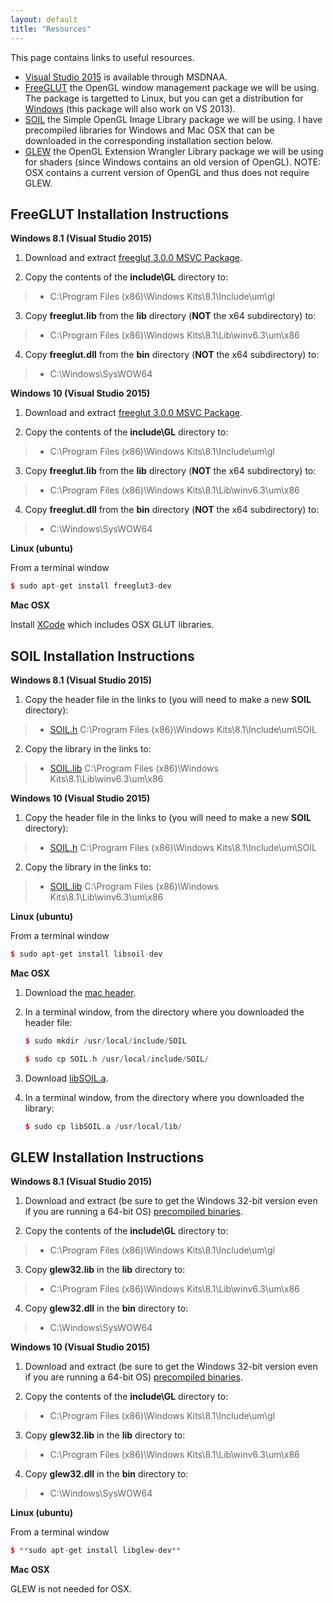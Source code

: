 ```yaml
---
layout: default
title: "Resources"
---
```


This page contains links to useful resources.

-   [Visual Studio 2015](https://e5.onthehub.com/WebStore/ProductsByMajorVersionList.aspx?cmi_cs=1&cmi_mnuMain=bdba23cf-e05e-e011-971f-0030487d8897&ws=c1ca0b0c-0f62-e511-9410-b8ca3a5db7a1&vsro=8) is available through MSDNAA.
-   [FreeGLUT](http://freeglut.sourceforge.net/) the OpenGL window management package we will be using. The package is targetted to Linux, but you can get a distribution for [Windows](http://www.transmissionzero.co.uk/software/freeglut-devel/) (this package will also work on VS 2013).
-   [SOIL](http://www.lonesock.net/soil.html) the Simple OpenGL Image Library package we will be using. I have precompiled libraries for Windows and Mac OSX that can be downloaded in the corresponding installation section below.
-   [GLEW](http://glew.sourceforge.net/) the OpenGL Extension Wrangler Library package we will be using for shaders (since Windows contains an old version of OpenGL). NOTE: OSX contains a current version of OpenGL and thus does not require GLEW.

FreeGLUT Installation Instructions
----------------------------------

**Windows 8.1 (Visual Studio 2015)**

1.  Download and extract [freeglut 3.0.0 MSVC Package](http://www.transmissionzero.co.uk/software/freeglut-devel/).

2.  Copy the contents of the **include\\GL** directory to:
> -   C:\\Program Files (x86)\\Windows Kits\\8.1\\Include\\um\\gl

3.  Copy **freeglut.lib** from the **lib** directory (**NOT** the x64 subdirectory) to:
> -   C:\\Program Files (x86)\\Windows Kits\\8.1\\Lib\\winv6.3\\um\\x86

4.  Copy **freeglut.dll** from the **bin** directory (**NOT** the x64 subdirectory) to:
> -   C:\\Windows\\SysWOW64

**Windows 10 (Visual Studio 2015)**

1.  Download and extract [freeglut 3.0.0 MSVC Package](http://www.transmissionzero.co.uk/software/freeglut-devel/).

2.  Copy the contents of the **include\\GL** directory to:
> -   C:\\Program Files (x86)\\Windows Kits\\8.1\\Include\\um\\gl

3.  Copy **freeglut.lib** from the **lib** directory (**NOT** the x64 subdirectory) to:
> -   C:\\Program Files (x86)\\Windows Kits\\8.1\\Lib\\winv6.3\\um\\x86

4.  Copy **freeglut.dll** from the **bin** directory (**NOT** the x64 subdirectory) to:
> -   C:\\Windows\\SysWOW64

**Linux (ubuntu)**

From a terminal window

```cpp
$ sudo apt-get install freeglut3-dev
```

**Mac OSX**

Install [XCode](https://developer.apple.com/xcode/downloads/) which includes OSX GLUT libraries.

SOIL Installation Instructions
------------------------------

**Windows 8.1 (Visual Studio 2015)**

1.  Copy the header file in the links to (you will need to make a new **SOIL** directory):
> -   [SOIL.h](soil/win64/SOIL.h) C:\\Program Files (x86)\\Windows Kits\\8.1\\Include\\um\\SOIL

2.  Copy the library in the links to:
> -   [SOIL.lib](soil/win64/SOIL.lib) C:\\Program Files (x86)\\Windows Kits\\8.1\\Lib\\winv6.3\\um\\x86

**Windows 10 (Visual Studio 2015)**

1.  Copy the header file in the links to (you will need to make a new **SOIL** directory):
> -   [SOIL.h](soil/win64/SOIL.h) C:\\Program Files (x86)\\Windows Kits\\8.1\\Include\\um\\SOIL

2.  Copy the library in the links to:
> -   [SOIL.lib](soil/win64/SOIL.lib) C:\\Program Files (x86)\\Windows Kits\\8.1\\Lib\\winv6.3\\um\\x86

**Linux (ubuntu)**

From a terminal window

```cpp
$ sudo apt-get install libsoil-dev
```
	
**Mac OSX**

1.  Download the [mac header](soil/mac/SOIL.h).

2.  In a terminal window, from the directory where you downloaded the header file:

	```cpp
	$ sudo mkdir /usr/local/include/SOIL
	
	$ sudo cp SOIL.h /usr/local/include/SOIL/
	```

3.  Download [libSOIL.a](soil/mac/libSOIL.a).

4.  In a terminal window, from the directory where you downloaded the library:

	```cpp
	$ sudo cp libSOIL.a /usr/local/lib/
	```
	
GLEW Installation Instructions
------------------------------

**Windows 8.1 (Visual Studio 2015)**

1.  Download and extract (be sure to get the Windows 32-bit version even if you are running a 64-bit OS) [precompiled binaries](https://sourceforge.net/projects/glew/files/glew/2.0.0/glew-2.0.0-win32.zip/download).

2.  Copy the contents of the **include\\GL** directory to:
> -   C:\\Program Files (x86)\\Windows Kits\\8.1\\Include\\um\\gl

3.  Copy **glew32.lib** in the **lib** directory to:
> -   C:\\Program Files (x86)\\Windows Kits\\8.1\\Lib\\winv6.3\\um\\x86

4.  Copy **glew32.dll** in the **bin** directory to:
> -   C:\\Windows\\SysWOW64

**Windows 10 (Visual Studio 2015)**

1.  Download and extract (be sure to get the Windows 32-bit version even if you are running a 64-bit OS) [precompiled binaries](https://sourceforge.net/projects/glew/files/glew/2.0.0/glew-2.0.0-win32.zip/download).

2.  Copy the contents of the **include\\GL** directory to:
> -   C:\\Program Files (x86)\\Windows Kits\\8.1\\Include\\um\\gl

3.  Copy **glew32.lib** in the **lib** directory to:
> -   C:\\Program Files (x86)\\Windows Kits\\8.1\\Lib\\winv6.3\\um\\x86

4.  Copy **glew32.dll** in the **bin** directory to:
> -   C:\\Windows\\SysWOW64

**Linux (ubuntu)**

From a terminal window

```cpp
$ **sudo apt-get install libglew-dev**
```

**Mac OSX**

GLEW is not needed for OSX.



